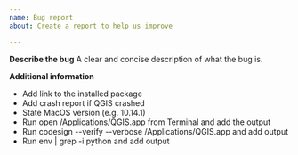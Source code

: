 ```yaml
---
name: Bug report
about: Create a report to help us improve

---
```


**Describe the bug**
A clear and concise description of what the bug is.

**Additional information**

- Add link to the installed package
- Add crash report if QGIS crashed
- State MacOS version (e.g. 10.14.1)
- Run open /Applications/QGIS.app from Terminal and add the output
- Run codesign --verify --verbose /Applications/QGIS.app and add output
- Run env | grep -i python and add output
